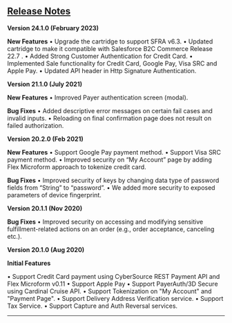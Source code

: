## <ins>Release Notes

**Version 24.1.0 (February 2023)**

**New Features**
• Upgrade the cartridge to support SFRA v6.3. 
• Updated cartridge to make it compatible with Salesforce B2C Commerce Release 22.7 . 
• Added Strong Customer Authentication for Credit Card.
• Implemented Sale functionality for Credit Card, Google Pay, Visa SRC and Apple Pay. 
• Updated API header in Http Signature Authentication.


**Version 21.1.0 (July 2021)**

**New Features**
• Improved Payer authentication screen (modal).


**Bug Fixes**
•	Added descriptive error messages on certain fail cases and invalid inputs.
•	Reloading on final confirmation page does not result on failed authorization.



**Version 20.2.0 (Feb 2021)**

**New Features**
•	Support Google Pay payment method.
•	Support Visa SRC payment method.
•	Improved security on “My Account” page by adding Flex Microform approach to tokenize credit card. 

**Bug Fixes**
•	Improved security of keys by changing data type of password fields from “String” to “password”.
•	We added more security to exposed parameters of device fingerprint.

**Version 20.1.1 (Nov 2020)**

**Bug Fixes**
•	Improved security on accessing and modifying sensitive fulfillment-related actions on an order (e.g., order acceptance, canceling etc.).

**Version 20.1.0 (Aug 2020)**

**Initial Features**

•	Support Credit Card payment using CyberSource REST Payment API and Flex Microform v0.11
•	Support Apple Pay
•	Support PayerAuth/3D Secure using Cardinal Cruise API.
•	Support Tokenization on "My Account" and "Payment Page".
•	Support Delivery Address Verification service.
•	Support Tax Service.
•	Support Capture and Auth Reversal services.


---

